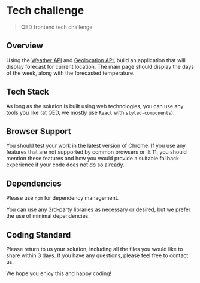 # Tech challenge

> QED frontend tech challenge

## Overview

Using the [Weather API](https://www.weatherapi.com) and [Geolocation API](https://developer.mozilla.org/en-US/docs/Web/API/Geolocation_API), build an application that will display forecast for current location. The main page should display the days of the week, along with the forecasted temperature.

## Tech Stack

As long as the solution is built using web technologies, you can use any tools you like (at QED, we mostly use `React` with `styled-components`).

## Browser Support

You should test your work in the latest version of Chrome. If you use any features that are not supported by common browsers or IE 11, you should mention these features and how you would provide a suitable fallback experience if your code does not do so already.

## Dependencies

Please use `npm` for dependency management.

You can use any 3rd-party libraries as necessary or desired, but we prefer the use of minimal dependencies.

## Coding Standard

Please return to us your solution, including all the files you would like to share within 3 days.
If you have any questions, please feel free to contact us.

We hope you enjoy this and happy coding!
